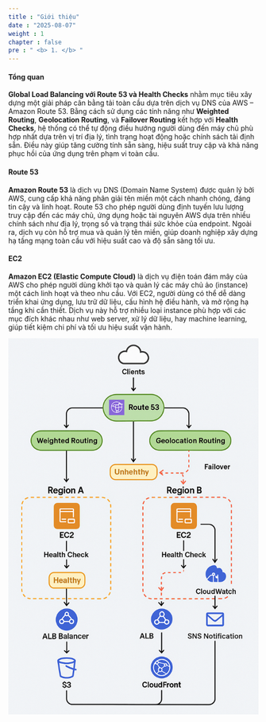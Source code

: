 ```yaml
---
title : "Giới thiệu"
date : "2025-08-07"
weight : 1
chapter : false
pre : " <b> 1. </b> "
---
```


#### Tổng quan
**Global Load Balancing với Route 53 và Health Checks** nhằm mục tiêu xây dựng một giải pháp cân bằng tải toàn cầu dựa trên dịch vụ DNS của AWS – Amazon Route 53. Bằng cách sử dụng các tính năng như **Weighted Routing**, **Geolocation Routing**, và **Failover Routing** kết hợp với **Health Checks**, hệ thống có thể tự động điều hướng người dùng đến máy chủ phù hợp nhất dựa trên vị trí địa lý, tình trạng hoạt động hoặc chính sách tải định sẵn. Điều này giúp tăng cường tính sẵn sàng, hiệu suất truy cập và khả năng phục hồi của ứng dụng trên phạm vi toàn cầu.

#### Route 53
**Amazon Route 53** là dịch vụ DNS (Domain Name System) được quản lý bởi AWS, cung cấp khả năng phân giải tên miền một cách nhanh chóng, đáng tin cậy và linh hoạt. Route 53 cho phép người dùng định tuyến lưu lượng truy cập đến các máy chủ, ứng dụng hoặc tài nguyên AWS dựa trên nhiều chính sách như địa lý, trọng số và trạng thái sức khỏe của endpoint. Ngoài ra, dịch vụ còn hỗ trợ mua và quản lý tên miền, giúp doanh nghiệp xây dựng hạ tầng mạng toàn cầu với hiệu suất cao và độ sẵn sàng tối ưu.

#### EC2
**Amazon EC2 (Elastic Compute Cloud)** là dịch vụ điện toán đám mây của AWS cho phép người dùng khởi tạo và quản lý các máy chủ ảo (instance) một cách linh hoạt và theo nhu cầu. Với EC2, người dùng có thể dễ dàng triển khai ứng dụng, lưu trữ dữ liệu, cấu hình hệ điều hành, và mở rộng hạ tầng khi cần thiết. Dịch vụ này hỗ trợ nhiều loại instance phù hợp với các mục đích khác nhau như web server, xử lý dữ liệu, hay machine learning, giúp tiết kiệm chi phí và tối ưu hiệu suất vận hành.

![Introduction](/static/images/1/AWSWorkshop.png)